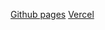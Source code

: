 [Github pages](https://bibimodas.github.io/meus_objetivos/)
[Vercel](https://meus-objetivos-seven.vercel.app/)
